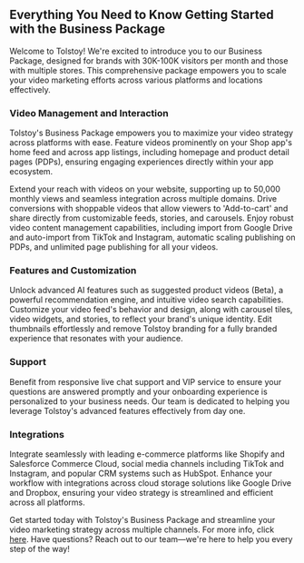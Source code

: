 ## Everything You Need to Know Getting Started with the Business Package

Welcome to Tolstoy! We're excited to introduce you to our Business Package, designed for brands with 30K-100K visitors per month and those with multiple stores. This comprehensive package empowers you to scale your video marketing efforts across various platforms and locations effectively.

### Video Management and Interaction

Tolstoy's Business Package empowers you to maximize your video strategy across platforms with ease. Feature videos prominently on your Shop app's home feed and across app listings, including homepage and product detail pages (PDPs), ensuring engaging experiences directly within your app ecosystem.

Extend your reach with videos on your website, supporting up to 50,000 monthly views and seamless integration across multiple domains. Drive conversions with shoppable videos that allow viewers to 'Add-to-cart' and share directly from customizable feeds, stories, and carousels. Enjoy robust video content management capabilities, including import from Google Drive and auto-import from TikTok and Instagram, automatic scaling publishing on PDPs, and unlimited page publishing for all your videos.

### Features and Customization

Unlock advanced AI features such as suggested product videos (Beta), a powerful recommendation engine, and intuitive video search capabilities. Customize your video feed's behavior and design, along with carousel tiles, video widgets, and stories, to reflect your brand's unique identity. Edit thumbnails effortlessly and remove Tolstoy branding for a fully branded experience that resonates with your audience.

### Support

Benefit from responsive live chat support and VIP service to ensure your questions are answered promptly and your onboarding experience is personalized to your business needs. Our team is dedicated to helping you leverage Tolstoy's advanced features effectively from day one.

### Integrations

Integrate seamlessly with leading e-commerce platforms like Shopify and Salesforce Commerce Cloud, social media channels including TikTok and Instagram, and popular CRM systems such as HubSpot. Enhance your workflow with integrations across cloud storage solutions like Google Drive and Dropbox, ensuring your video strategy is streamlined and efficient across all platforms.


Get started today with Tolstoy's Business Package and streamline your video marketing strategy across multiple channels. For more info, click [here](https://www.gotolstoy.com/pricing#). Have questions? Reach out to our team—we're here to help you every step of the way!
